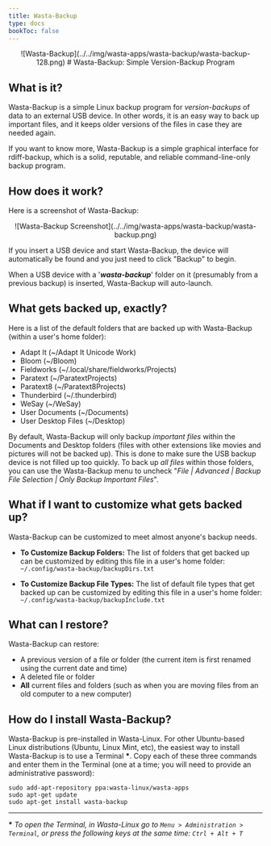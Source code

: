 ```yaml
---
title: Wasta-Backup
type: docs
bookToc: false
---
```


<p align="center"> ![Wasta-Backup](../../img/wasta-apps/wasta-backup/wasta-backup-128.png)
# Wasta-Backup: Simple Version-Backup Program

## What is it?
Wasta-Backup is a simple Linux backup program for *version-backups* of data to an external USB device. In other words, it is an easy way to back up important files, and it keeps older versions of the files in case they are needed again.

If you want to know more, Wasta-Backup is a simple graphical interface for rdiff-backup, which is a solid, reputable, and reliable command-line-only backup program.

## How does it work?
Here is a screenshot of Wasta-Backup:

<p align="center"> ![Wasta-Backup Screenshot](../../img/wasta-apps/wasta-backup/wasta-backup.png)

If you insert a USB device and start Wasta-Backup, the device will automatically be found and you just need to click "Backup" to begin.

When a USB device with a '***wasta-backup***' folder on it (presumably from a previous backup) is inserted, Wasta-Backup will auto-launch.

## What gets backed up, exactly?
Here is a list of the default folders that are backed up with Wasta-Backup (within a user's home folder):

- Adapt It (\~/Adapt It Unicode Work)
- Bloom (\~/Bloom)
- Fieldworks (\~/.local/share/fieldworks/Projects)
- Paratext (\~/ParatextProjects)
- Paratext8 (\~/Paratext8Projects)
- Thunderbird (\~/.thunderbird)
- WeSay (\~/WeSay)
- User Documents (\~/Documents)
- User Desktop Files (\~/Desktop)

By default, Wasta-Backup will only backup *important files* within the Documents and Desktop folders (files with other extensions like movies and pictures will not be backed up). This is done to make sure the USB backup device is not filled up too quickly. To back up *all files* within those folders, you can use the Wasta-Backup menu to uncheck "*File | Advanced | Backup File Selection | Only Backup Important Files*".

## What if I want to customize what gets backed up?
Wasta-Backup can be customized to meet almost anyone's backup needs.

- **To Customize Backup Folders:** The list of folders that get backed up can be customized by editing this file in a user's home folder: ```~/.config/wasta-backup/backupDirs.txt```

- **To Customize Backup File Types:** The list of default file types that get backed up can be customized by editing this file in a user's home folder: ```~/.config/wasta-backup/backupInclude.txt```

## What can I restore?
Wasta-Backup can restore:

- A previous version of a file or folder (the current item is first renamed using the current date and time)
- A deleted file or folder
- **All** current files and folders (such as when you are moving files from an old computer to a new computer)

## How do I install Wasta-Backup?
Wasta-Backup is pre-installed in Wasta-Linux. For other Ubuntu-based Linux distributions (Ubuntu, Linux Mint, etc), the easiest way to install Wasta-Backup is to use a Terminal **\***. Copy each of these three commands and enter them in the Terminal (one at a time; you will need to provide an administrative password):

```
sudo add-apt-repository ppa:wasta-linux/wasta-apps
sudo apt-get update
sudo apt-get install wasta-backup
```

---
**\*** _To open the Terminal, in Wasta-Linux go to ```Menu > Administration > Terminal```, or press the following keys at the same time: ```Ctrl + Alt + T```_
